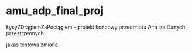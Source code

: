 # amu_adp_final_proj
ŁysyZDrągiemZaPociągiem - projekt końcowy przedmiotu Analiza Danych przestrzennych

jakas testowa zmiana

